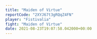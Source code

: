 ```yaml
---
title: "Maiden of Virtue"
reportCode: "2XYJ67t3gRQqZ4FN"
player: "Fistivalia"
fight: "Maiden of Virtue"
date: 2021-08-23T19:07:58.042000+00:00
---
```

